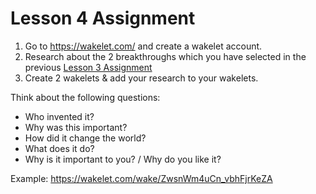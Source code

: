 # Lesson 4 Assignment

1. Go to https://wakelet.com/ and create a wakelet account.
2. Research about the 2 breakthroughs which you have selected in the previous [Lesson 3 Assignment](https://github.com/skcmw/cmw/blob/main/l3.md)
3. Create 2 wakelets & add your research to your wakelets.

Think about the following questions:
- Who invented it?
- Why was this important?
- How did it change the world?
- What does it do?
- Why is it important to you? / Why do you like it?

Example: https://wakelet.com/wake/ZwsnWm4uCn_vbhFjrKeZA
